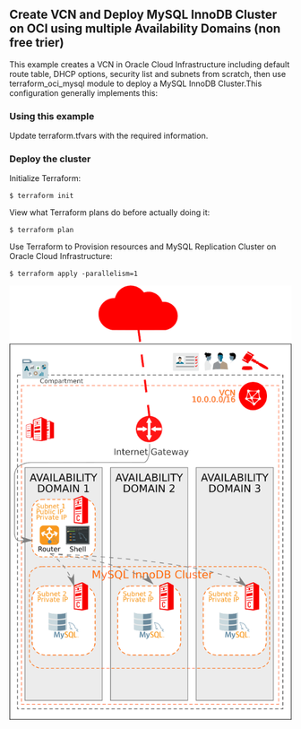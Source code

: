 ## Create VCN and Deploy MySQL InnoDB Cluster on OCI using multiple Availability Domains (non free trier)

This example creates a VCN in Oracle Cloud Infrastructure including default route table, DHCP options, security list and subnets from scratch, then use terraform_oci_mysql module to deploy a MySQL InnoDB Cluster.This configuration generally implements this:

### Using this example
Update terraform.tfvars with the required information.

### Deploy the cluster  
Initialize Terraform:
```
$ terraform init
```
View what Terraform plans do before actually doing it:
```
$ terraform plan
```
Use Terraform to Provision resources and MySQL Replication Cluster on Oracle Cloud Infrastructure:
```
$ terraform apply -parallelism=1
```

![MySQL InnoDB Cluster architecture](images/oci_multi_ad.png)

